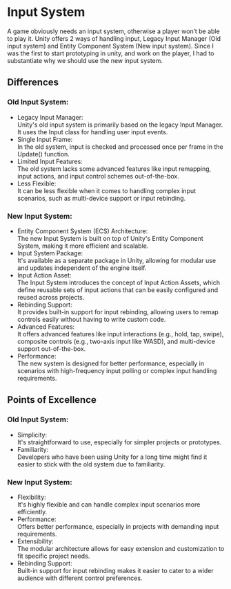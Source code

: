 # Input System
A game obviously needs an input system, otherwise a player won’t be able to play it. Unity offers 2 ways of handling input, Legacy Input Manager (Old input system) and Entity Component System (New input system). Since I was the first to start prototyping in unity, and work on the player, I had to substantiate why we should use the new input system.
## Differences
### Old Input System:
- Legacy Input Manager:  
Unity's old input system is primarily based on the legacy Input Manager. It uses the Input class for handling user input events.
- Single Input Frame:  
In the old system, input is checked and processed once per frame in the Update() function.
- Limited Input Features:  
The old system lacks some advanced features like input remapping, input actions, and input control schemes out-of-the-box.
- Less Flexible:  
It can be less flexible when it comes to handling complex input scenarios, such as multi-device support or input rebinding.
### New Input System:
- Entity Component System (ECS) Architecture:  
The new Input System is built on top of Unity's Entity Component System, making it more efficient and scalable.
- Input System Package:  
It's available as a separate package in Unity, allowing for modular use and updates independent of the engine itself.
- Input Action Asset:  
The Input System introduces the concept of Input Action Assets, which define reusable sets of input actions that can be easily configured and reused across projects.
- Rebinding Support:  
It provides built-in support for input rebinding, allowing users to remap controls easily without having to write custom code.
- Advanced Features:  
It offers advanced features like input interactions (e.g., hold, tap, swipe), composite controls (e.g., two-axis input like WASD), and multi-device support out-of-the-box.
- Performance:  
The new system is designed for better performance, especially in scenarios with high-frequency input polling or complex input handling requirements.

## Points of Excellence
### Old Input System:
- Simplicity:  
It's straightforward to use, especially for simpler projects or prototypes.
- Familiarity:  
Developers who have been using Unity for a long time might find it easier to stick with the old system due to familiarity.
### New Input System:
- Flexibility:  
It's highly flexible and can handle complex input scenarios more efficiently.
- Performance:  
Offers better performance, especially in projects with demanding input requirements.
- Extensibility:  
The modular architecture allows for easy extension and customization to fit specific project needs.
- Rebinding Support:  
Built-in support for input rebinding makes it easier to cater to a wider audience with different control preferences.
